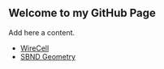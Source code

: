 ## Welcome to my GitHub Page

Add here a content.

- [WireCell](WireCell.md)
- [SBND Geometry](SBNDGeometry.md)
